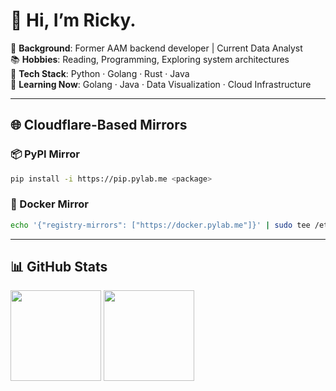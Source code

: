 <div align="" style="overflow: hidden;">
  
# 👋 Hi, I’m Ricky.

🎯 **Background**: Former AAM backend developer | Current Data Analyst  
📚 **Hobbies**: Reading, Programming, Exploring system architectures  
🚀 **Tech Stack**: Python · Golang · Rust · Java  
🧠 **Learning Now**: Golang · Java · Data Visualization · Cloud Infrastructure

---

## 🌐 Cloudflare-Based Mirrors

### 📦 PyPI Mirror
```bash
pip install -i https://pip.pylab.me <package>
```

### 🐳 Docker Mirror
```bash
echo '{"registry-mirrors": ["https://docker.pylab.me"]}' | sudo tee /etc/docker/daemon.json && sudo systemctl restart docker
```

---

## 📊 GitHub Stats

<img height="145px" src="https://github-readme-stats.vercel.app/api?username=swoiow&show_icons=true&hide_title=true&hide_border=true&custom_title=GitHub%20Stats" />  
<img height="145px" src="https://github-readme-stats.vercel.app/api/top-langs/?username=swoiow&hide_title=true&hide_border=true&layout=compact" />

</div>
